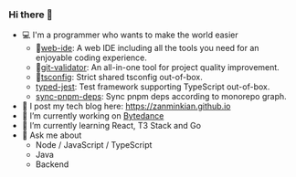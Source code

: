### Hi there 👋

- 💻 I'm a programmer who wants to make the world easier
   - 🌟[web-ide](https://github.com/zanminkian/web-ide): A web IDE including all the tools you need for an enjoyable coding experience.
   - 🌟[git-validator](https://github.com/zanminkian/git-validator): An all-in-one tool for project quality improvement.
   - 🌟[tsconfig](https://github.com/zanminkian/tsconfig): Strict shared tsconfig out-of-box.
   - [typed-jest](https://github.com/zanminkian/typed-jest): Test framework supporting TypeScript out-of-box.
   - [sync-pnpm-deps](https://github.com/zanminkian/sync-pnpm-deps): Sync pnpm deps according to monorepo graph.
- 📖 I post my tech blog here: https://zanminkian.github.io
- 🔭 I’m currently working on [Bytedance](https://github.com/bytedance)
- 🌱 I’m currently learning React, T3 Stack and Go
- 💬 Ask me about
   - Node / JavaScript / TypeScript
   - Java
   - Backend
